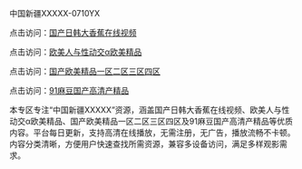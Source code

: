 中国新疆XXXXX-0710YX

点击访问：<a href="https://heiliaozj3tjd.pages.dev">国产日韩大香蕉在线视频</a>

点击访问：<a href="https://heiliaoe8ajia.pages.dev">欧美人与性动交α欧美精品</a>

点击访问：<a href="https://heiliaoxqkkct.pages.dev">国产欧美精品一区二区三区四区</a>

点击访问：<a href="https://heiliaoxwd5i8.pages.dev">91麻豆国产高清产精品</a>

本专区专注“中国新疆XXXXX”资源，涵盖国产日韩大香蕉在线视频、欧美人与性动交α欧美精品、国产欧美精品一区二区三区四区及91麻豆国产高清产精品等优质内容。平台每日更新，支持高清在线播放，无需注册，无广告，播放流畅不卡顿。内容分类清晰，方便用户快速查找所需资源，兼容多设备访问，满足多样观影需求。

<span style="display:none;">[Canonical link](https://github.com/nam20250710/so90 ）</span>
